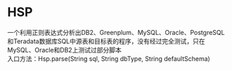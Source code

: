 # HSP
一个利用正则表达式分析出DB2、Greenplum、MySQL、Oracle、PostgreSQL和Teradata数据库SQL中源表和目标表的程序，没有经过完全测试，只在MySQL、Oracle和DB2上测试过部分脚本  
入口方法：Hsp.parse(String sql, String dbType, String defaultSchema)  
